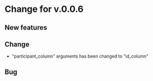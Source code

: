 # Change for v.0.0.6

## New features

## Change

* "participant_column" arguments has been changed to "id_column"

## Bug
